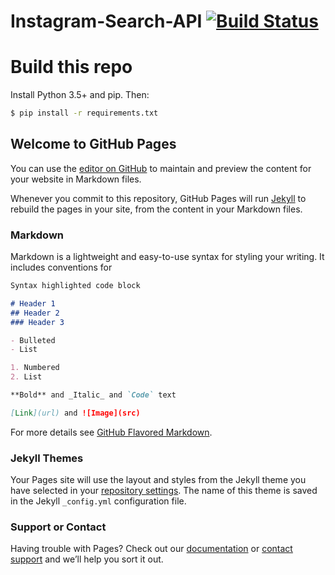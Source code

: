 # Instagram-Search-API [![Build Status](https://travis-ci.org/thisisme2017/Instagram-Search-API-Python-fixed.svg?branch=master)](https://travis-ci.org/thisisme2017/Instagram-Search-API-Python-fixed)

# Build this repo

Install Python 3.5+ and pip. Then:

```sh
$ pip install -r requirements.txt
```

## Welcome to GitHub Pages

You can use the [editor on GitHub](https://github.com/thisisme2017/Instagram-Search-API-Python-fixed/edit/master/README.md) to maintain and preview the content for your website in Markdown files.

Whenever you commit to this repository, GitHub Pages will run [Jekyll](https://jekyllrb.com/) to rebuild the pages in your site, from the content in your Markdown files.

### Markdown

Markdown is a lightweight and easy-to-use syntax for styling your writing. It includes conventions for

```markdown
Syntax highlighted code block

# Header 1
## Header 2
### Header 3

- Bulleted
- List

1. Numbered
2. List

**Bold** and _Italic_ and `Code` text

[Link](url) and ![Image](src)
```

For more details see [GitHub Flavored Markdown](https://guides.github.com/features/mastering-markdown/).

### Jekyll Themes

Your Pages site will use the layout and styles from the Jekyll theme you have selected in your [repository settings](https://github.com/thisisme2017/Instagram-Search-API-Python-fixed/settings). The name of this theme is saved in the Jekyll `_config.yml` configuration file.

### Support or Contact

Having trouble with Pages? Check out our [documentation](https://help.github.com/categories/github-pages-basics/) or [contact support](https://github.com/contact) and we’ll help you sort it out.
